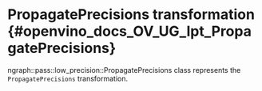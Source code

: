 # PropagatePrecisions transformation {#openvino_docs_OV_UG_lpt_PropagatePrecisions}

ngraph::pass::low_precision::PropagatePrecisions class represents the `PropagatePrecisions` transformation.
